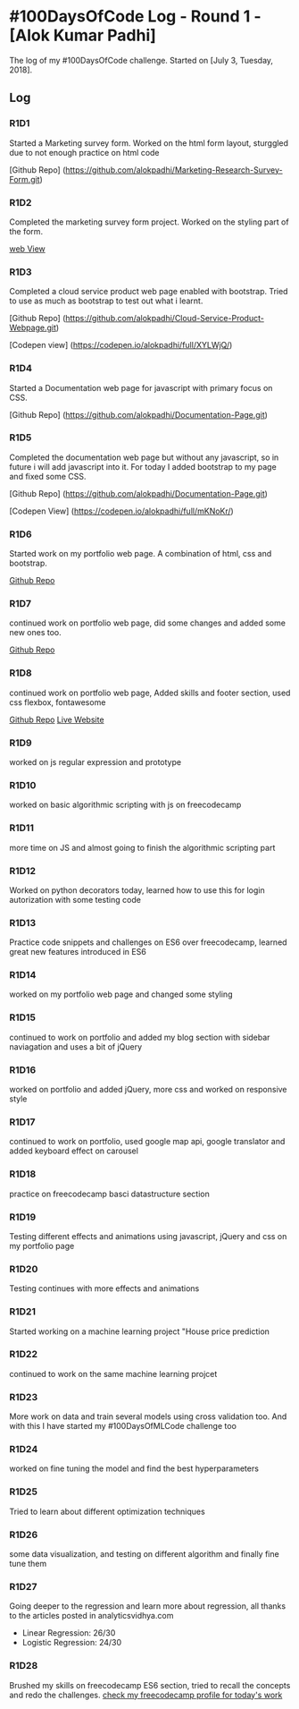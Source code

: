 # #100DaysOfCode Log - Round 1 - [Alok Kumar Padhi]

The log of my #100DaysOfCode challenge. Started on [July 3, Tuesday, 2018].

## Log

### R1D1 
Started a Marketing survey form. Worked on the html form layout, sturggled due to not enough practice on html code 

[Github Repo] (https://github.com/alokpadhi/Marketing-Research-Survey-Form.git)

### R1D2
Completed the marketing survey form project. Worked on the styling part of the form.

[web View](https://codepen.io/alokpadhi/full/mKYdXp/)

### R1D3
Completed a cloud service product web page enabled with bootstrap. Tried to use as much as bootstrap to test out what i learnt.

[Github Repo] (https://github.com/alokpadhi/Cloud-Service-Product-Webpage.git)

[Codepen view] (https://codepen.io/alokpadhi/full/XYLWjQ/)

### R1D4
Started a Documentation web page for javascript with primary focus on CSS.

[Github Repo] (https://github.com/alokpadhi/Documentation-Page.git)

### R1D5
Completed the documentation web page but without any javascript, so in future i will add javascript into it. For today I added  bootstrap to my page and fixed some CSS.

[Github Repo] (https://github.com/alokpadhi/Documentation-Page.git)

[Codepen View] (https://codepen.io/alokpadhi/full/mKNoKr/)

### R1D6
Started work on my portfolio web page. A combination of html, css and bootstrap.

[Github Repo](https://github.com/alokpadhi/My-Portfolio.git)

### R1D7
continued work on portfolio web page, did some changes and added some new ones too.

[Github Repo](https://github.com/alokpadhi/My-Portfolio.git)

### R1D8
continued work on portfolio web page, Added skills and footer section, used css flexbox, fontawesome

[Github Repo](https://github.com/alokpadhi/My-Portfolio.git)
[Live Website](https://alokpadhi.github.io)

### R1D9
worked on js regular expression and prototype

### R1D10
worked on basic algorithmic scripting with js on freecodecamp

### R1D11
more time on JS and almost going to finish the algorithmic scripting part

### R1D12
Worked on python decorators today, learned how to use this for login autorization with some testing code

### R1D13
Practice code snippets and challenges on ES6 over freecodecamp, learned great new features introduced in ES6

### R1D14
worked on my portfolio web page and changed some styling

### R1D15
continued to work on portfolio and added my blog section with sidebar naviagation and uses a bit of jQuery

### R1D16
worked on portfolio and added jQuery, more css and worked on responsive style

### R1D17
continued to work on portfolio, used google map api, google translator and added keyboard effect on carousel

### R1D18
practice on freecodecamp basci datastructure section

### R1D19
Testing different effects and animations using javascript, jQuery and css on my portfolio page

### R1D20
Testing continues with more effects and animations

### R1D21
Started working on a machine learning project "House price prediction

### R1D22
continued to work on the same machine learning projcet

### R1D23
More work on data and train several models using cross validation too. And with this I have started my #100DaysOfMLCode challenge too

### R1D24
worked on fine tuning the model and find the best hyperparameters

### R1D25
Tried to learn about different optimization techniques

### R1D26
some data visualization, and testing on different algorithm and finally fine tune them

### R1D27
Going deeper to the regression and learn more about regression, all thanks to the articles posted in analyticsvidhya.com 
* Linear Regression: 26/30
* Logistic Regression: 24/30

### R1D28
Brushed my skills on freecodecamp ES6 section, tried to recall the concepts and redo the challenges.
[check my freecodecamp profile for today's work](https://www.freecodecamp.org/alokpadhi)
